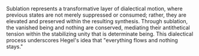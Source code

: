 
Sublation represents a transformative layer of dialectical motion, where previous states are not merely suppressed or consumed; rather, they are elevated and preserved within the resulting synthesis. Through sublation, the vanished being and nothing are conserved, mediating their antithetical tension within the stabilizing unity that is determinate being. This dialectical process underscores Hegel's idea that "everything flows and nothing stays."

